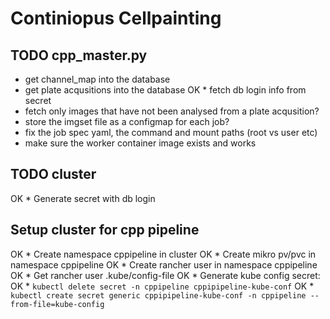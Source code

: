 # Continiopus Cellpainting 

## TODO cpp_master.py
* get channel_map into the database
* get plate acqusitions into the database
OK * fetch db login info from secret
* fetch only images that have not been analysed from a plate acqusition?
* store the imgset file as a configmap for each job?
* fix the job spec yaml, the command and mount paths (root vs user etc)
* make sure the worker container image exists and works

## TODO cluster
OK * Generate secret with db login

## Setup cluster for cpp pipeline
OK * Create namespace cppipeline in cluster
OK * Create mikro pv/pvc in namespace cppipeline
OK * Create rancher user in namespace cppipeline
OK * Get rancher user .kube/config-file
OK * Generate kube config secret:
OK   * `kubectl delete secret -n cppipeline cppipipeline-kube-conf`
OK   * `kubectl create secret generic cppipipeline-kube-conf -n cppipeline --from-file=kube-config`
